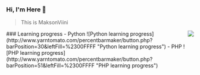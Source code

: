 
### Hi, I'm Here 👋
> This is MaksonViini
<img align='right' src="https://camo.githubusercontent.com/a5c7c7397871b9348b88302ac5cd56ddbf8774b3/68747470733a2f2f63646e2e6a7364656c6976722e6e65742f67682f73792d7265636f7264732f73746174696366696c65406d61737465722f696d616765732f3230323030372f6875616a692e676966">
### Learning progress
- Python ![Python learning progress](http://www.yarntomato.com/percentbarmaker/button.php?barPosition=30&leftFill=%2300FFFF "Python learning progress")
- PHP ![PHP learning progress](http://www.yarntomato.com/percentbarmaker/button.php?barPosition=51&leftFill=%2300FFFF "PHP learning progress")
